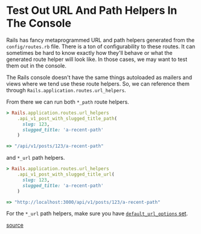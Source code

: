 # Test Out URL And Path Helpers In The Console

Rails has fancy metaprogrammed URL and path helpers generated from the
`config/routes.rb` file. There is a ton of configurability to these routes. It
can sometimes be hard to know exactly how they'll behave or what the generated
route helper will look like. In those cases, we may want to test them out in
the console.

The Rails console doesn't have the same things autoloaded as mailers and views
where we tend use these route helpers. So, we can reference them through
`Rails.application.routes.url_helpers`.

From there we can run both `*_path` route helpers.

```ruby
> Rails.application.routes.url_helpers
    .api_v1_post_with_slugged_title_path(
      slug: 123,
      slugged_title: 'a-recent-path'
    )

=> "/api/v1/posts/123/a-recent-path"
```

and `*_url` path helpers.

```ruby
> Rails.application.routes.url_helpers
    .api_v1_post_with_slugged_title_url(
      slug: 123,
      slugged_title: 'a-recent-path'
    )

=> "http://localhost:3000/api/v1/posts/123/a-recent-path"
```

For the `*_url` path helpers, make sure you have [`default_url_options`
set](set-default-url-options-for-entire-application.md).

[source](https://stackoverflow.com/a/13553422/535590)
